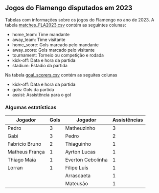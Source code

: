 ## Jogos do Flamengo disputados em 2023

Tabelas com informações sobre os jogos do Flamengo no ano de 2023. A tabela [matches_FLA2023.csv](https://github.com/williamjouse/jogos-Flamengo-2023/blob/main/matches_FLA2023.csv)
contém as seguintes colunas:

- home_team: Time mandante
- away_team: Time visitante
- home_score: Gols marcado pelo mandante
- away_score: Gols marcado pelo visitante
- tournament: Torneio ou competição e rodada
- kick-off: Data e hora da partida
- stadium: Estadio da partida


Na tabela [goal_scorers.csv](https://github.com/williamjouse/jogos-Flamengo-2023/blob/main/goal_scorers.csv) contém as seguites colunas

- kick-off: Data e hora da partida
- gols: Gols da partida
- assist: Assistência para o gol


### Algumas estatísticas

| Jogador        	| Gols 	| Jogador      	| Assistências 	|
|----------------	|------	|--------------	|-------------	|
| Pedro          	| 3    	| Matheuzinho  	| 3           	|
| Gabi           	| 3    	| Pedro        	| 2           	|
| Fabrício Bruno 	| 2    	| Thiaguinho   	| 1           	|
| Matheus França 	| 1    	| Ayrton Lucas 	| 1           	|
| Thiago Maia    	| 1    	| Everton Cebolinha    	| 1           	|
| Lorran         	| 1    	| Filipe Luís  	| 1           	|
|                	|      	| Arrascaeta   	| 1           	|
|                	|      	| Mateusão     	| 1           	|







